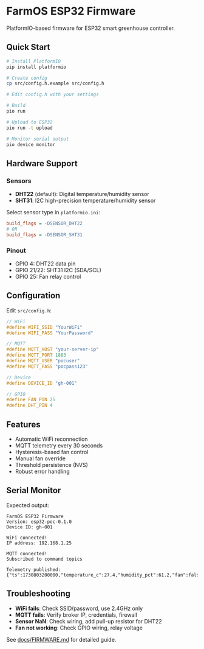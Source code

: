 # FarmOS ESP32 Firmware

PlatformIO-based firmware for ESP32 smart greenhouse controller.

## Quick Start

```bash
# Install PlatformIO
pip install platformio

# Create config
cp src/config.h.example src/config.h

# Edit config.h with your settings

# Build
pio run

# Upload to ESP32
pio run -t upload

# Monitor serial output
pio device monitor
```

## Hardware Support

### Sensors
- **DHT22** (default): Digital temperature/humidity sensor
- **SHT31**: I2C high-precision temperature/humidity sensor

Select sensor type in `platformio.ini`:
```ini
build_flags = -DSENSOR_DHT22
# OR
build_flags = -DSENSOR_SHT31
```

### Pinout
- GPIO 4: DHT22 data pin
- GPIO 21/22: SHT31 I2C (SDA/SCL)
- GPIO 25: Fan relay control

## Configuration

Edit `src/config.h`:

```cpp
// WiFi
#define WIFI_SSID "YourWiFi"
#define WIFI_PASS "YourPassword"

// MQTT
#define MQTT_HOST "your-server-ip"
#define MQTT_PORT 1883
#define MQTT_USER "pocuser"
#define MQTT_PASS "pocpass123"

// Device
#define DEVICE_ID "gh-001"

// GPIO
#define FAN_PIN 25
#define DHT_PIN 4
```

## Features

- Automatic WiFi reconnection
- MQTT telemetry every 30 seconds
- Hysteresis-based fan control
- Manual fan override
- Threshold persistence (NVS)
- Robust error handling

## Serial Monitor

Expected output:
```
FarmOS ESP32 Firmware
Version: esp32-poc-0.1.0
Device ID: gh-001

WiFi connected!
IP address: 192.168.1.25

MQTT connected!
Subscribed to command topics

Telemetry published:
{"ts":1730803200000,"temperature_c":27.4,"humidity_pct":61.2,"fan":false}
```

## Troubleshooting

- **WiFi fails**: Check SSID/password, use 2.4GHz only
- **MQTT fails**: Verify broker IP, credentials, firewall
- **Sensor NaN**: Check wiring, add pull-up resistor for DHT22
- **Fan not working**: Check GPIO wiring, relay voltage

See [docs/FIRMWARE.md](../../docs/FIRMWARE.md) for detailed guide.
